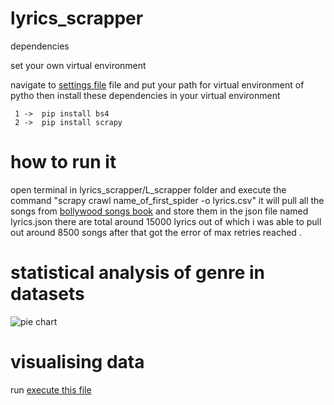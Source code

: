 # lyrics_scrapper


dependencies

  set your own virtual environment

  navigate to [settings file](.vscode/settings.json) file and put your  path for virtual environment  of pytho 
  then install these dependencies in your virtual environment
   
     1 ->  pip install bs4
     2 ->  pip install scrapy
    
    
     
    

# how to run it




  open terminal in lyrics_scrapper/L_scrapper folder and execute the command  "scrapy crawl name_of_first_spider -o lyrics.csv"
  it will  pull all the songs from [bollywood songs book](https://bollywoodsongsbook.com/atoz/all)  and store them in the json file named lyrics.json
   there are total around 15000  lyrics out of which i was able to pull out around 8500 songs after that got the error of max retries reached .
    
    
    
    
 # statistical analysis of genre in datasets
 
 ![pie chart](https://github.com/ajitsinghrathore/lyrics_scrapper/blob/master/L_scrapper/Figure_1.png?raw=true)
 
 
 
 # visualising data
 
 run [execute this file](L_scrapper/visualization.py) 
 

